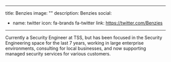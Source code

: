 
---
title: Benzies
image: ""
description: Benzies
social:

  - name: twitter
    icon: fa-brands fa-twitter
    link: https://twitter.com/Benzies

---

Currently a Security Engineer at TSS, but has been focused in the Security Engineering space for the last 7 years, working in large enterprise environments, consulting for local businesses, and now supporting managed security services for various customers.